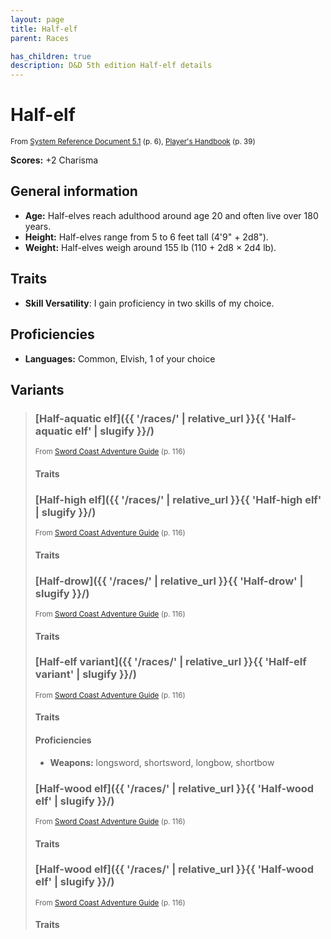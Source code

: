```yaml
---
layout: page
title: Half-elf
parent: Races

has_children: true
description: D&D 5th edition Half-elf details
---
```


# Half-elf

<small>From <a target="_blank" href="https://media.wizards.com/2016/downloads/DND/SRD-OGL_V5.1.pdf">System Reference Document 5.1</a> (p. 6), <a target="_blank" href="https://dnd.wizards.com/products/tabletop-games/rpg-products/rpg_playershandbook">Player's Handbook</a> (p. 39)</small>

**Scores:** +2 Charisma

## General information

- **Age:** Half-elves reach adulthood around age 20 and often live over 180 years.
- **Height:** Half-elves range from 5 to 6 feet tall (4'9" + 2d8").
- **Weight:** Half-elves weigh around 155 lb (110 + 2d8 × 2d4 lb).

## Traits

- **Skill Versatility**: I gain proficiency in two skills of my choice.

## Proficiencies

- **Languages:** Common, Elvish, 1 of your choice

## Variants

> 
> ### [Half-aquatic elf]({{ '/races/' | relative_url }}{{ 'Half-aquatic elf' | slugify }}/)
> 
> <small>From <a target="_blank" href="https://dnd.wizards.com/products/tabletop-games/rpg-products/sc-adventurers-guide">Sword Coast Adventure Guide</a> (p. 116)</small>
> 
> #### Traits
> 
> 
> ### [Half-high elf]({{ '/races/' | relative_url }}{{ 'Half-high elf' | slugify }}/)
> 
> <small>From <a target="_blank" href="https://dnd.wizards.com/products/tabletop-games/rpg-products/sc-adventurers-guide">Sword Coast Adventure Guide</a> (p. 116)</small>
> 
> #### Traits
> 
> 
> ### [Half-drow]({{ '/races/' | relative_url }}{{ 'Half-drow' | slugify }}/)
> 
> <small>From <a target="_blank" href="https://dnd.wizards.com/products/tabletop-games/rpg-products/sc-adventurers-guide">Sword Coast Adventure Guide</a> (p. 116)</small>
> 
> #### Traits
> 
> 
> ### [Half-elf variant]({{ '/races/' | relative_url }}{{ 'Half-elf variant' | slugify }}/)
> 
> <small>From <a target="_blank" href="https://dnd.wizards.com/products/tabletop-games/rpg-products/sc-adventurers-guide">Sword Coast Adventure Guide</a> (p. 116)</small>
> 
> #### Traits
> 
> 
> #### Proficiencies
> 
> - **Weapons:** longsword, shortsword, longbow, shortbow
> 
> ### [Half-wood elf]({{ '/races/' | relative_url }}{{ 'Half-wood elf' | slugify }}/)
> 
> <small>From <a target="_blank" href="https://dnd.wizards.com/products/tabletop-games/rpg-products/sc-adventurers-guide">Sword Coast Adventure Guide</a> (p. 116)</small>
> 
> #### Traits
> 
> 
> ### [Half-wood elf]({{ '/races/' | relative_url }}{{ 'Half-wood elf' | slugify }}/)
> 
> <small>From <a target="_blank" href="https://dnd.wizards.com/products/tabletop-games/rpg-products/sc-adventurers-guide">Sword Coast Adventure Guide</a> (p. 116)</small>
> 
> #### Traits
> 